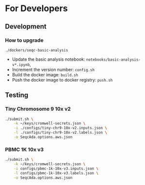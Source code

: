 # For Developers

## Development

### How to upgrade

`./dockers/seqc-basic-analysis`

- Update the basic analysis notebook: `notebooks/basic-analysis-v*.ipynb`,
- Increment the version number: `config.sh`
- Build the docker image: `build.sh`
- Push the docker image to docker registry: `push.sh`

## Testing

### Tiny Chromosome 9 10x v2

```bash
./submit.sh \
    -k ~/keys/cromwell-secrets.json \
    -i ./configs/tiny-chr9-10x-v2.inputs.json \
    -l ./configs/tiny-chr9-10x-v2.labels.json \
    -o SeqcAda.options.aws.json
```

### PBMC 1K 10x v3

```bash
./submit.sh \
    -k ~/keys/cromwell-secrets.json \
    -i configs/pbmc-1k-10x-v3.inputs.json \
    -l configs/pbmc-1k-10x-v3.labels.json \
    -o SeqcAda.options.aws.json
```
